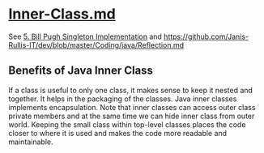 # [Inner-Class.md](https://www.journaldev.com/996/java-inner-class)

See [5. Bill Pugh Singleton Implementation](https://www.journaldev.com/1377/java-singleton-design-pattern-best-practices-examples#:~:text=5.%20Bill%20Pugh%20Singleton%20Implementation) and https://github.com/Janis-Rullis-IT/dev/blob/master/Coding/java/Reflection.md

## Benefits of Java Inner Class

If a class is useful to only one class, it makes sense to keep it nested and together. It helps in the packaging of the classes.
Java inner classes implements encapsulation. Note that inner classes can access outer class private members and at the same time we can hide inner class from outer world.
Keeping the small class within top-level classes places the code closer to where it is used and makes the code more readable and maintainable.
